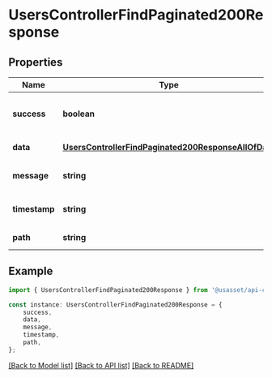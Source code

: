 # UsersControllerFindPaginated200Response


## Properties

Name | Type | Description | Notes
------------ | ------------- | ------------- | -------------
**success** | **boolean** | Indicates if the request was successful | [default to undefined]
**data** | [**UsersControllerFindPaginated200ResponseAllOfData**](UsersControllerFindPaginated200ResponseAllOfData.md) |  | [default to undefined]
**message** | **string** | Optional message | [optional] [default to undefined]
**timestamp** | **string** | Timestamp of the response | [default to undefined]
**path** | **string** | Request path | [default to undefined]

## Example

```typescript
import { UsersControllerFindPaginated200Response } from '@usasset/api-client';

const instance: UsersControllerFindPaginated200Response = {
    success,
    data,
    message,
    timestamp,
    path,
};
```

[[Back to Model list]](../README.md#documentation-for-models) [[Back to API list]](../README.md#documentation-for-api-endpoints) [[Back to README]](../README.md)
